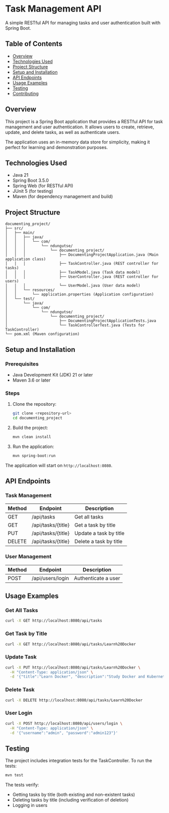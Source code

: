 # Task Management API

A simple RESTful API for managing tasks and user authentication built with Spring Boot.

## Table of Contents
- [Overview](#overview)
- [Technologies Used](#technologies-used)
- [Project Structure](#project-structure)
- [Setup and Installation](#setup-and-installation)
- [API Endpoints](#api-endpoints)
- [Usage Examples](#usage-examples)
- [Testing](#testing)
- [Contributing](#contributing)

## Overview

This project is a Spring Boot application that provides a RESTful API for task management and user authentication. It allows users to create, retrieve, update, and delete tasks, as well as authenticate users.

The application uses an in-memory data store for simplicity, making it perfect for learning and demonstration purposes.

## Technologies Used

- Java 21
- Spring Boot 3.5.0
- Spring Web (for RESTful API)
- JUnit 5 (for testing)
- Maven (for dependency management and build)

## Project Structure

```
documenting_project/
├── src/
│   ├── main/
│   │   ├── java/
│   │   │   └── com/
│   │   │       └── ndungutse/
│   │   │           └── documenting_project/
│   │   │               ├── DocumentingProjectApplication.java (Main application class)
│   │   │               ├── TaskController.java (REST controller for tasks)
│   │   │               ├── TaskModel.java (Task data model)
│   │   │               ├── UserController.java (REST controller for users)
│   │   │               └── UserModel.java (User data model)
│   │   └── resources/
│   │       └── application.properties (Application configuration)
│   └── test/
│       └── java/
│           └── com/
│               └── ndungutse/
│                   └── documenting_project/
│                       ├── DocumentingProjectApplicationTests.java
│                       └── TaskControllerTest.java (Tests for TaskController)
└── pom.xml (Maven configuration)
```

## Setup and Installation

### Prerequisites
- Java Development Kit (JDK) 21 or later
- Maven 3.6 or later

### Steps
1. Clone the repository:
   ```bash
   git clone <repository-url>
   cd documenting_project
   ```

2. Build the project:
   ```bash
   mvn clean install
   ```

3. Run the application:
   ```bash
   mvn spring-boot:run
   ```

The application will start on `http://localhost:8080`.

## API Endpoints

### Task Management

| Method | Endpoint | Description |
|--------|----------|-------------|
| GET    | /api/tasks | Get all tasks |
| GET    | /api/tasks/{title} | Get a task by title |
| PUT    | /api/tasks/{title} | Update a task by title |
| DELETE | /api/tasks/{title} | Delete a task by title |

### User Management

| Method | Endpoint | Description |
|--------|----------|-------------|
| POST   | /api/users/login | Authenticate a user |

## Usage Examples

### Get All Tasks
```bash
curl -X GET http://localhost:8080/api/tasks
```

### Get Task by Title
```bash
curl -X GET http://localhost:8080/api/tasks/Learn%20Docker
```

### Update Task
```bash
curl -X PUT http://localhost:8080/api/tasks/Learn%20Docker \
  -H "Content-Type: application/json" \
  -d '{"title":"Learn Docker", "description":"Study Docker and Kubernetes"}'
```

### Delete Task
```bash
curl -X DELETE http://localhost:8080/api/tasks/Learn%20Docker
```

### User Login
```bash
curl -X POST http://localhost:8080/api/users/login \
  -H "Content-Type: application/json" \
  -d '{"username":"admin", "password":"admin123"}'
```

## Testing

The project includes integration tests for the TaskController. To run the tests:

```bash
mvn test
```

The tests verify:
- Getting tasks by title (both existing and non-existent tasks)
- Deleting tasks by title (including verification of deletion)
- Logging in users